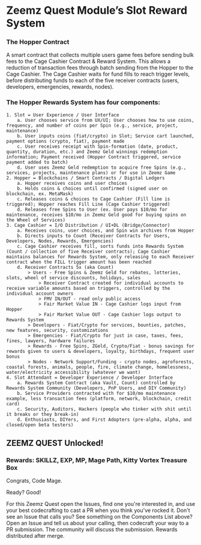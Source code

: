 
# Zeemz Quest Module’s Slot Reward System
### The Hopper Contract 
A smart contract that collects multiple users game fees before sending bulk fees to the Cage Cashier Contract & Reward System. This allows a reduction of transaction fees through batch sending from the Hopper to the Cage Cashier. The Cage Cashier waits for fund fills to reach trigger levels, before distributing funds to each of the five receiver contracts (users, developers, emergencies, rewards, nodes).

### The Hopper Rewards System has four components:
    1. Slot = User Experience / User Interface
        a. User chooses service from UX/UI; User chooses how to use coins, frequency, and number of coins per Spin (e.g., service, project, maintenance)
        b. User inputs coins (fiat/crypto) in Slot; Service cart launched, payment options (crypto, fiat), payment made
        c. User receives receipt with Spin-formation (date, product, quantity, duration, etc.) and Zeemz Geld winnings redemption information; Payment received (Hopper Contract triggered, service payment added to batch)
        d. User uses Zeemz Geld redemption to acquire free Spins (e.g., services, projects, maintenance plans) or for use in Zeemz Game
    2. Hopper = Blockchains / Smart Contracts / Digital Ledgers 
        a. Hopper receives coins and user choices
        b. Holds coins & choices until confirmed (signed user on blockchain, ex. MetaMask)
        c. Releases coins & choices to Cage Cashier (Fill line is triggered); Hopper reaches Fill Line (Cage Cashier triggered)
        d. Releases free Spins to User (ex. User pays $10/mo for maintenance, receives $10/mo in Zeemz Geld good for buying spins on the Wheel of Services)
    3. Cage Cashier = I/O Distribution / UI+DL (Bridge/Connector)
        a. Receives coins, user choices, and Spin win archives from Hopper
        b. Directs inputs to Count (Receiver Contracts for Users, Developers, Nodes, Rewards, Emergencies)
        c. Cage Cashier receives fill, sorts funds into Rewards System (Count / collection of five Receiver contracts); Cage Cashier maintains balances for Rewards System, only releasing to each Receiver contract when the FILL trigger amount has been reached 
        d. Receiver Contracts 5x (aka Count)
            > Users - Free Spins & Zeemz Geld for rebates, lotteries, slots, wheel of service discounts, holidays, sales
                > Receiver Contract created for individual accounts to receive variable amounts based on triggers, controlled by the individual account owners
                > FMV IN/OUT - read only public access
                > Fair Market Value IN - Cage Cashier logs input from Hopper
                > Fair Market Value OUT - Cage Cashier logs output to Rewards System
            > Developers - Fiat/Crypto for services, bounties, patches, new features, security, customizations
            > Emergencies - Fiat/Crypto for just in case, taxes, fees, fines, lawyers, hardware failures
            > Rewards - Free Spins, ZGeld, Crypto/Fiat - bonus savings for rewards given to users & developers, loyalty, birthdays, frequent user bonus
            > Nodes - Network Support/Funding - crypto nodes, agroforests, coastal forests, animals, people, fire, climate change, homelessness, water/electricity accessibility (whatever we want)
    4. Slot Attendant = Developer Experience / Developer Interface
        a. Rewards System Contract (aka Vault, Count) controlled by Rewards System Community (Developers, PnP Users, and DIY Community)
        b. Service Providers contracted with for $10/mo maintenance example, less transaction fees (platform, network, blockchain, credit card)
        c. Security, Auditors, Hackers (people who tinker with shit until it breaks or they break-in)
        d. Enthusiasts, DIYers, and First Adopters (pre-alpha, alpha, and closed/open beta testers)


## ZEEMZ QUEST Unlocked! 
### Rewards: SKILLZ, EXP, MP, Mage Path, Kitty Vortex Treasure Box
Congrats, Code Mage.<br />

Ready? Good!<br />

For this Zeemz Quest open the Issues, find one you're interested in, and use your best codecrafting to cast a PR when you think you've rocked it. Don't see an Issue that calls you? See something on the Components List above? Open an Issue and tell us about your calling, then codecraft your way to a PR submission. The community will discuss the submission. Rewards distributed after merge.
